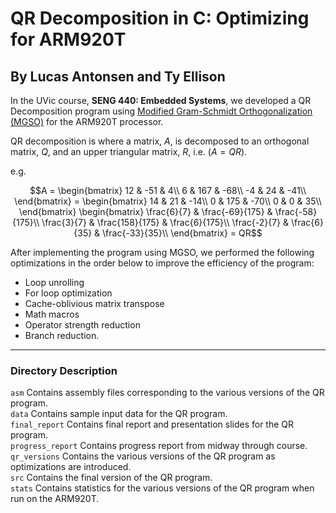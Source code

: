 # QR Decomposition in C: Optimizing for ARM920T
## By Lucas Antonsen and Ty Ellison

In the UVic course, **SENG 440: Embedded Systems**, we developed a QR Decomposition program using [Modified Gram-Schmidt Orthogonalization (MGSO)](https://www.laurenthoeltgen.name/post/gram-schmidt/) for the ARM920T processor.

QR decomposition is where a matrix, $A$, is decomposed to an orthogonal matrix, $Q$, and an upper triangular matrix, $R$, i.e. $(A = QR)$.

e.g.

$$A = 
\begin{bmatrix}
12 & -51 & 4\\
6 & 167 & -68\\
-4 & 24 & -41\\
\end{bmatrix}
= \begin{bmatrix}
14 & 21 & -14\\
0 & 175 & -70\\ 
0 & 0 & 35\\
\end{bmatrix}
\begin{bmatrix}
\frac{6}{7} & \frac{-69}{175} & \frac{-58}{175}\\
\frac{3}{7} & \frac{158}{175} & \frac{6}{175}\\ 
\frac{-2}{7} & \frac{6}{35} & \frac{-33}{35}\\
\end{bmatrix}
= QR$$

After implementing the program using MGSO, we performed the following optimizations in the order below to improve the efficiency of the program:

- Loop unrolling
- For loop optimization
- Cache-oblivious matrix transpose
- Math macros
- Operator strength reduction
- Branch reduction.

---

### Directory Description

```asm``` Contains assembly files corresponding to the various versions of the QR program.  
```data``` Contains sample input data for the QR program.  
```final_report``` Contains final report and presentation slides for the QR program.  
```progress_report``` Contains progress report from midway through course.  
```qr_versions``` Contains the various versions of the QR program as optimizations are introduced.  
```src``` Contains the final version of the QR program.  
```stats``` Contains statistics for the various versions of the QR program when run on the ARM920T.
